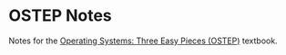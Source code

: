 # OSTEP Notes

Notes for the [Operating Systems: Three Easy Pieces
(OSTEP)](https://pages.cs.wisc.edu/~remzi/OSTEP/) textbook.

